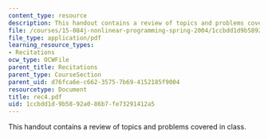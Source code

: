 ```yaml
---
content_type: resource
description: This handout contains a review of topics and problems covered in class.
file: /courses/15-084j-nonlinear-programming-spring-2004/1ccbdd1d9b5892a086b7fe73291412a5_rec4.pdf
file_type: application/pdf
learning_resource_types:
- Recitations
ocw_type: OCWFile
parent_title: Recitations
parent_type: CourseSection
parent_uid: d76fca6e-c662-3575-7b69-4152185f9004
resourcetype: Document
title: rec4.pdf
uid: 1ccbdd1d-9b58-92a0-86b7-fe73291412a5
---
```

This handout contains a review of topics and problems covered in class.

